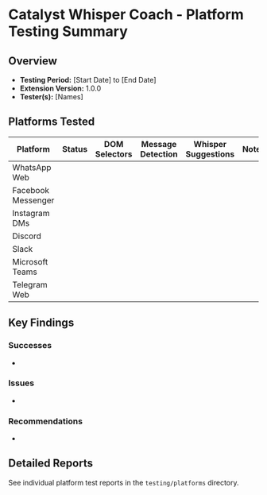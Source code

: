 # Catalyst Whisper Coach - Platform Testing Summary

## Overview

- **Testing Period:** [Start Date] to [End Date]
- **Extension Version:** 1.0.0
- **Tester(s):** [Names]

## Platforms Tested

| Platform | Status | DOM Selectors | Message Detection | Whisper Suggestions | Notes |
|----------|--------|---------------|-------------------|---------------------|-------|
| WhatsApp Web | | | | | |
| Facebook Messenger | | | | | |
| Instagram DMs | | | | | |
| Discord | | | | | |
| Slack | | | | | |
| Microsoft Teams | | | | | |
| Telegram Web | | | | | |

## Key Findings

### Successes
- 

### Issues
- 

### Recommendations
- 

## Detailed Reports

See individual platform test reports in the `testing/platforms` directory.
